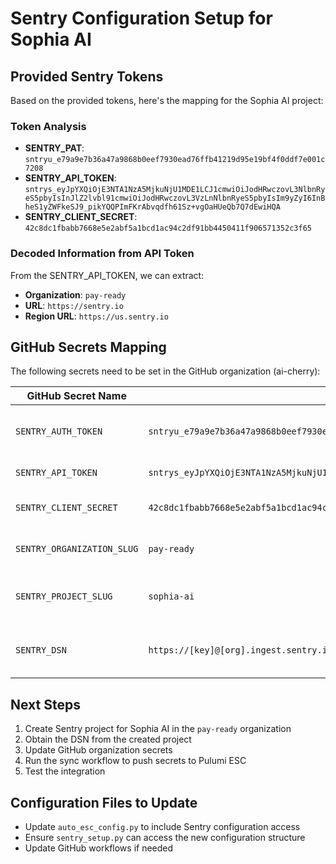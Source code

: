 # Sentry Configuration Setup for Sophia AI

## Provided Sentry Tokens

Based on the provided tokens, here's the mapping for the Sophia AI project:

### Token Analysis
- **SENTRY_PAT**: `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`
- **SENTRY_API_TOKEN**: `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`
- **SENTRY_CLIENT_SECRET**: `42c8dc1fbabb7668e5e2abf5a1bcd1ac94c2df91bb4450411f906571352c3f65`

### Decoded Information from API Token
From the SENTRY_API_TOKEN, we can extract:
- **Organization**: `pay-ready`
- **URL**: `https://sentry.io`
- **Region URL**: `https://us.sentry.io`

## GitHub Secrets Mapping

The following secrets need to be set in the GitHub organization (ai-cherry):

| GitHub Secret Name | Value | Description |
|-------------------|-------|-------------|
| `SENTRY_AUTH_TOKEN` | `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` | Sentry Personal Access Token |
| `SENTRY_API_TOKEN` | `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` | Sentry API Token |
| `SENTRY_CLIENT_SECRET` | `42c8dc1fbabb7668e5e2abf5a1bcd1ac94c2df91bb4450411f906571352c3f65` | Sentry Client Secret |
| `SENTRY_ORGANIZATION_SLUG` | `pay-ready` | Sentry Organization Slug |
| `SENTRY_PROJECT_SLUG` | `sophia-ai` | Sentry Project Slug (to be created) |
| `SENTRY_DSN` | `https://[key]@[org].ingest.sentry.io/[project-id]` | To be obtained after project creation |

## Next Steps

1. Create Sentry project for Sophia AI in the `pay-ready` organization
2. Obtain the DSN from the created project
3. Update GitHub organization secrets
4. Run the sync workflow to push secrets to Pulumi ESC
5. Test the integration

## Configuration Files to Update

- Update `auto_esc_config.py` to include Sentry configuration access
- Ensure `sentry_setup.py` can access the new configuration structure
- Update GitHub workflows if needed
